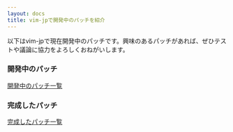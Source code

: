 ```yaml
---
layout: docs
title: vim-jpで開発中のパッチを紹介
---
```


以下はvim-jpで現在開発中のパッチです。興味のあるパッチがあれば、ぜひテストや議論に協力をよろしくおねがいします。

### 開発中のパッチ
[開発中のパッチ一覧](https://github.com/vim-jp/issues/issues?labels=status%2Fpatched&page=1&state=open)


### 完成したパッチ
[完成したパッチ一覧](https://github.com/vim-jp/issues/issues?labels=status%2Fsent+patch&page=1&state=open)


